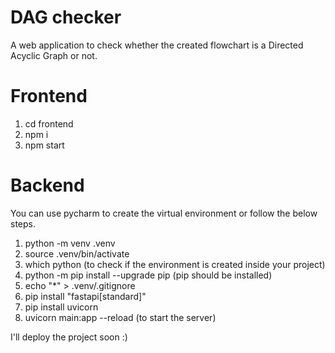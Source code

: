 # DAG checker
A web application to check whether the created flowchart is a Directed Acyclic Graph or not. 

# Frontend
1. cd frontend
2. npm i
3. npm start

# Backend
You can use pycharm to create the virtual environment or follow the below steps.
1. python -m venv .venv
2. source .venv/bin/activate
3. which python (to check if the environment is created inside your project)
4. python -m pip install --upgrade pip (pip should be installed)
5. echo "*" > .venv/.gitignore
6. pip install "fastapi[standard]"
7. pip install uvicorn
8. uvicorn main:app --reload (to start the server)

I'll deploy the project soon :)
